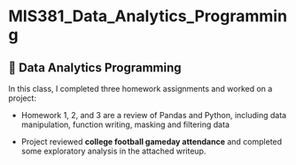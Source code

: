 # MIS381_Data_Analytics_Programming

## 📕 Data Analytics Programming

In this class, I completed three homework assignments and worked on a project:

* Homework 1, 2, and 3 are a review of Pandas and Python, including data manipulation, function writing, masking and filtering data

* Project reviewed **college football gameday attendance** and completed some exploratory analysis in the attached writeup. 
